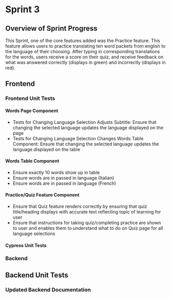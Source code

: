 # Sprint 3

## Overview of Sprint Progress
This Sprint, one of the core features added was the Practice feature. This feature allows users to practice translating ten word packets from english to the language of their choosing. After typing in corresponding translations for the words, users receive a score on their quiz, and receive feedback on what was answered correctly (displays in green) and incorrectly (displays in red). 

## Frontend
### Frontend Unit Tests
#### Words Page Component
  - Tests for Changing Language Selection Adjusts Subtitle: Ensure that changing the selected language updates the language displayed on the page
  - Tests for Changing Language Selection Changes Words Table Component: Ensure that changing the selected language updates the language displayed on the table
#### Words Table Component
  - Ensure exactly 10 words show up in table
  - Ensure words are in passed in language (Italian)
  - Ensure words are in passed in language (French)
#### Practice/Quiz Feature Component
  - Ensure that Quiz feature renders correctly by ensuring that quiz title/heading displays with accurate text reflecting topic of learning for user
  - Ensure that instructions for taking quiz/completing practice are shown to user and enables them to understand what to do on Quiz page for all language selections

#### Cypress Unit Tests


### Backend
## Backend Unit Tests
### Updated Backend Documentation
